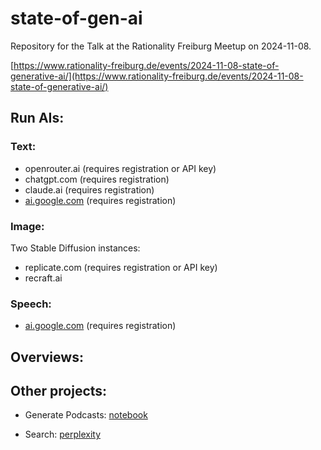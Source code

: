 # state-of-gen-ai

Repository for the Talk at the Rationality Freiburg Meetup on 2024-11-08.

[https://www.rationality-freiburg.de/events/2024-11-08-state-of-generative-ai/](https://www.rationality-freiburg.de/events/2024-11-08-state-of-generative-ai/)


## Run AIs:

### Text:
- openrouter.ai (requires registration or API key)
- chatgpt.com (requires registration)
- claude.ai (requires registration)
- [ai.google.com](https://console.cloud.google.com/vertex-ai/workbench/) (requires registration)



### Image:
Two Stable Diffusion instances:
- replicate.com (requires registration or API key)
- recraft.ai


### Speech:
- [ai.google.com](https://console.cloud.google.com/vertex-ai/workbench/) (requires registration)


## Overviews:


## Other projects:
- Generate Podcasts:
[notebook](https://notebooklm.google.com/)

- Search:
[perplexity](https://www.perplexity.ai/)
